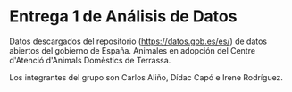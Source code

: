 # Entrega 1 de Análisis de Datos
Datos descargados del repositorio (https://datos.gob.es/es/) de datos abiertos del gobierno de España. Animales en adopción del Centre d'Atenció d'Animals Domèstics de Terrassa.

Los integrantes del grupo son Carlos Aliño, Dídac Capó e Irene Rodríguez.
